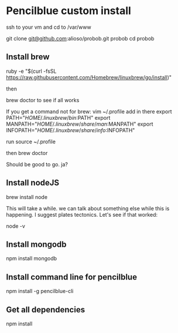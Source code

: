# Pencilblue custom install

ssh to your vm and cd to /var/www

git clone git@github.com:alioso/probob.git probob
cd probob

## Install brew

  ruby -e "$(curl -fsSL https://raw.githubusercontent.com/Homebrew/linuxbrew/go/install)"

then

  brew doctor to see if all works

If you get a command not for brew:
  vim ~/.profile
add in there
  export PATH="$HOME/.linuxbrew/bin:$PATH"
  export MANPATH="$HOME/.linuxbrew/share/man:$MANPATH"
  export INFOPATH="$HOME/.linuxbrew/share/info:$INFOPATH"

run
  source ~/.profile

then
  brew doctor

Should be good to go. ja?

## Install nodeJS

  brew install node

This will take a while. we can talk about something else while this is happening. I suggest plates tectonics.
Let's see if that worked:

  node -v

## Install mongodb

  npm install mongodb

## Install command line for pencilblue

  npm install -g pencilblue-cli

## Get all dependencies

  npm install 
